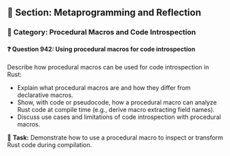 ## 📘 Section: Metaprogramming and Reflection
### 🔹 Category: Procedural Macros and Code Introspection
#### ❓ Question 942: Using procedural macros for code introspection

Describe how procedural macros can be used for code introspection in Rust:

- Explain what procedural macros are and how they differ from declarative macros.
- Show, with code or pseudocode, how a procedural macro can analyze Rust code at compile time (e.g., derive macro extracting field names).
- Discuss use cases and limitations of code introspection with procedural macros.

🔧 **Task:** Demonstrate how to use a procedural macro to inspect or transform Rust code during compilation.

